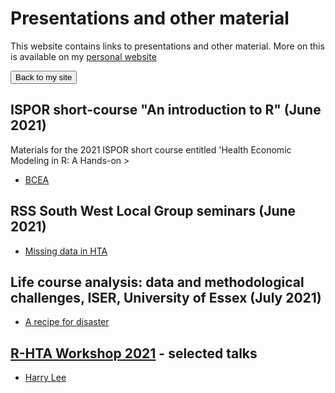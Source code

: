 # Presentations and other material
This website contains links to presentations and other material. More on this is available on my [personal website](http://www.statistica.it/gianluca)

<button onclick="location.href='www.statistica.it'" type="button">Back to my site</button>

## ISPOR short-course "An introduction to R" (June 2021)
Materials for the 2021 ISPOR short course entitled 'Health Economic Modeling in R: A Hands-on >

- [BCEA](bcea)

## RSS South West Local Group seminars (June 2021)

- [Missing data in HTA](rss-sw-2021)

## Life course analysis: data and methodological challenges, ISER, University of Essex (July 2021)

- [A recipe for disaster](survival)

## [R-HTA Workshop 2021](https://r-hta.org/events/workshop/2021/) - selected talks

- [Harry Lee](r-hta/lee)
